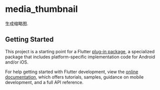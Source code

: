 # media_thumbnail

生成缩略图.

## Getting Started

This project is a starting point for a Flutter
[plug-in package](https://github.com/yueyinghua/media_thumbnail/),
a specialized package that includes platform-specific implementation code for
Android and/or iOS.

For help getting started with Flutter development, view the
[online documentation](https://github.com/yueyinghua/media_thumbnail), which offers tutorials,
samples, guidance on mobile development, and a full API reference.

